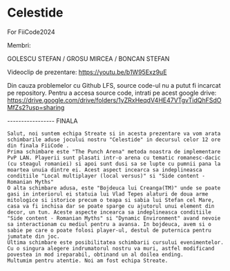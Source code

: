 # Celestide
For FiiCode2024

Membri:

GOLESCU STEFAN /
GROSU MIRCEA /
BONCAN STEFAN

Videoclip de prezentare:
https://youtu.be/b1W95Exz9uE

Din cauza problemelor cu Github LFS, source code-ul nu a putut fi incarcat pe repository.
Pentru a accesa source code, intrati pe acest google drive: https://drive.google.com/drive/folders/1yZRxHeqdV4HE47VTgvTidQhFSdOMfZs2?usp=sharing


----------------- FINALA


	Salut, noi suntem echipa Streate si in acesta prezentare va vom arata schimbarile aduse jocului nostru "Celestide" in decursul celor 12 ore din finala FiiCode .
	Prima schimbare este "The Punch Arena" metoda noastra de implementare PvP LAN. Playerii sunt plasati intr-o arena cu tematic romanesc-dacic (cu steagul romaniei) si apoi sunt dusi sa se lupte cu pumnii pana la moartea unuia dintre ei. Acest aspect incearca sa indeplineasca conditiile "Local multiplayer (local versus)" si "Side content - Romanian Myths"
	O alta schimbare adusa, este "Bojdeuca lui Creanga(TM)" unde se poate gasi in interiorul ei statuia lui Vlad Tepes alaturi de doua arme mitologice si istorice precum o teapa si sabia lui Stefan cel Mare, casa va fi inchisa dar se poate sparge cu ajutorul unui element din decor, un tun. Aceste aspecte incearca sa indeplineasca conditiile "Side content - Romanian Myths" si "Dynamic Environment" avand nevoie sa interactionam cu mediul pentru a avansa. In bojdeuca, avem si o sabie pe care o poate folosi player-ul, destul de puternica pentru jumatate din joc.
	Ultima schimbare este posibilitatea schimbarii cursului evenimentelor. Cu o singura alegere indrumatorul nostru va muri, astfel modificand povestea in mod ireparabil, obtinand un al doilea ending.
	Multumim pentru atentie. Noi am fost echipa Streate.
	



